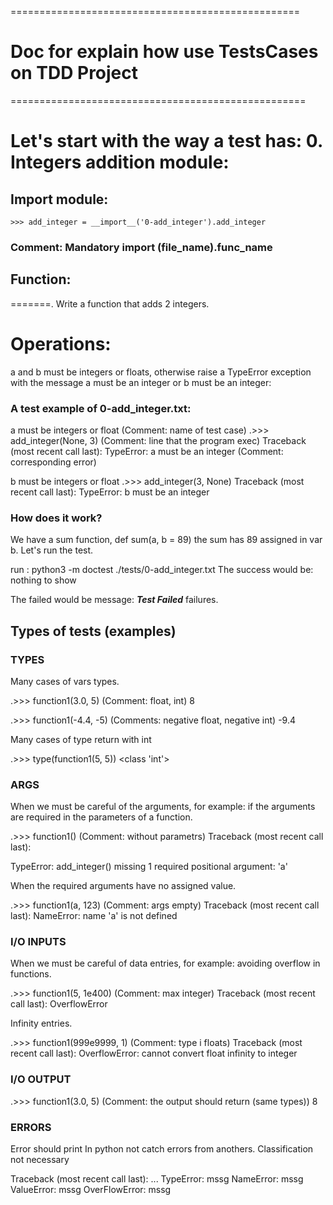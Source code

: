 ==================================================
# Doc for explain how use TestsCases on TDD Project
===================================================

Let's start with the way a test has:
0. Integers addition module:
====================

## Import module:
    >>> add_integer = __import__('0-add_integer').add_integer
### Comment: Mandatory import (file_name).func_name

## Function:
=======.
Write a function that adds 2 integers.

Operations:
=========
a and b must be integers or floats, otherwise raise a TypeError exception
with the message a must be an integer or b must be an integer:

### A test example of 0-add_integer.txt:

a must be integers or float (Comment: name of test case)
.>>> add_integer(None, 3) (Comment: line that the program exec)
Traceback (most recent call last):
TypeError: a must be an integer (Comment: corresponding error)


b must be integers or float
.>>> add_integer(3, None)
Traceback (most recent call last):
TypeError: b must be an integer


### How does it work?
We have a sum function, def sum(a, b = 89) the sum has 89 assigned in var b. Let's run the test.

run : python3 -m doctest ./tests/0-add_integer.txt
The success would be: nothing to show


The failed would be message: ***Test Failed*** <number of tests> failures.



## Types of tests (examples)

### TYPES

Many cases of vars types.

.>>> function1(3.0, 5) (Comment: float, int)
8

.>>> function1(-4.4, -5) (Comments: negative float, negative int)
-9.4

Many cases of type return with int

.>>> type(function1(5, 5))
<class 'int'>

### ARGS

When we must be careful of the arguments, for example: if the arguments are required in the parameters of a function.

.>>> function1() (Comment: without parametrs)
Traceback (most recent call last):

TypeError: add_integer() missing 1 required positional argument: 'a'

When the required arguments have no assigned value.

.>>> function1(a, 123) (Comment: args empty)
Traceback (most recent call last):
NameError: name 'a' is not defined


### I/O INPUTS

When we must be careful of data entries, for example: avoiding overflow in functions.

.>>> function1(5, 1e400) (Comment: max integer)
Traceback (most recent call last):
OverflowError

Infinity entries.

.>>> function1(999e9999, 1) (Comment: type i floats)
Traceback (most recent call last):
OverflowError: cannot convert float infinity to integer

### I/O OUTPUT

.>>> function1(3.0, 5) (Comment: the output should return (same types))
8


### ERRORS

Error should print
In python not catch errors from anothers. Classification not necessary

Traceback (most recent call last):
...
TypeError: mssg
NameError: mssg
    ValueError: mssg
    OverFlowError: mssg

